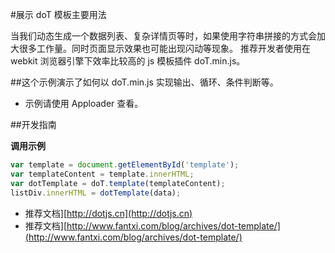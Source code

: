 #展示 doT 模板主要用法

当我们动态生成一个数据列表、复杂详情页等时，如果使用字符串拼接的方式会加大很多工作量。同时页面显示效果也可能出现闪动等现象。
推荐开发者使用在 webkit 浏览器引擎下效率比较高的 js 模板插件 doT.min.js。

##这个示例演示了如何以 doT.min.js 实现输出、循环、条件判断等。
* 示例请使用 Apploader 查看。

##开发指南

**调用示例**

```js
var template = document.getElementById('template');
var templateContent = template.innerHTML;
var dotTemplate = doT.template(templateContent);
listDiv.innerHTML = dotTemplate(data);
```

* 推荐文档][http://dotjs.cn](http://dotjs.cn)
* 推荐文档][http://www.fantxi.com/blog/archives/dot-template/](http://www.fantxi.com/blog/archives/dot-template/)